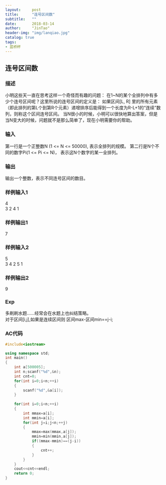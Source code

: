 ```yaml
---
layout:     post
title:      "连号区间数"
subtitle:   ""
date:       2018-03-14
author:     "JinTao"
header-img: "img/lanqiao.jpg"
catalog: true
tags:
- 蓝桥杯
---
```


## 连号区间数

### 描述
小明这些天一直在思考这样一个奇怪而有趣的问题：
在1~N的某个全排列中有多少个连号区间呢？这里所说的连号区间的定义是：
如果区间[L, R] 里的所有元素（即此排列的第L个到第R个元素）递增排序后能得到一个长度为R-L+1的“连续”数列，则称这个区间连号区间。
当N很小的时候，小明可以很快地算出答案，但是当N变大的时候，问题就不是那么简单了，现在小明需要你的帮助。
### 输入
第一行是一个正整数N (1 <= N <= 50000), 表示全排列的规模。
第二行是N个不同的数字Pi(1 <= Pi <= N)， 表示这N个数字的某一全排列。
### 输出
输出一个整数，表示不同连号区间的数目。
### 样例输入1 
4<br>
3 2 4 1

### 样例输出1 
7
### 样例输入2
5<br>
3 4 2 5 1
### 样例输出2
9

### Exp
多刷刷水题……经常会在水题上也纠结策略。<br>
对于区间[i,j],如果是连续区间则 区间max-区间min==j-i;

### AC代码
``` cpp
#include<iostream>

using namespace std;
int main()
{
	int a[500005];
	int n;scanf("%d",&n);
	int cnt=0;
	for(int i=0;i<n;++i)
	{
		scanf("%d",&a[i]);
	}
	
	for(int i=0;i<n;++i)
	{
		int mmax=a[i];
		int mmin=a[i];
		for(int j=i;j<n;++j)
		{
			mmax=max(mmax,a[j]);
			mmin=min(mmin,a[j]);
			if((mmax-mmin)==(j-i))
			{
				cnt++;
			}
		}
	}
	cout<<cnt<<endl;
	return 0;
}
```

